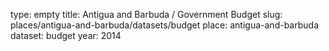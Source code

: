 type: empty
title: Antigua and Barbuda / Government Budget
slug: places/antigua-and-barbuda/datasets/budget
place: antigua-and-barbuda
dataset: budget
year: 2014
